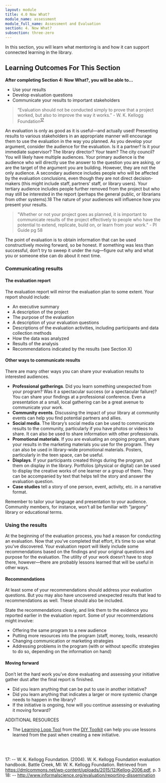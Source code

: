 ```yaml
---
layout: module
title: 4.0 Now What?
module_name: assessment
module_full_name: Assessment and Evaluation
section: 4. Now What?
subsection: three-zero
---
```


In this section, you will learn what mentoring is and how it can support connected learning in the library.

## Learning Outcomes For This Section

**After completing Section 4: Now What?, you will be able to...**
<ul class="fancy">
  <li>Use your results</li>
  <li>Develop evaluation questions</li>
  <li>Communicate your results to important stakeholders</li>
</ul>

>“Evaluation should not be conducted simply to prove that a project worked, but also to improve the way it works.” - W. K. Kellogg Foundation<sup>[17](#fn17)</sup> 

An evaluation is only as good as it is useful—and actually used! Presenting results to various stakeholders in an appropriate manner will encourage them to use the evaluation in the way you planned. As you develop your argument, consider the audience for the evaluation. Is it a partner? Is it your immediate supervisor? The library director? Your team? The city council? You will likely have multiple audiences. Your primary audience is the audience who will directly use the answer to the question you are asking, or are the target of the argument you are building. However, they are not the only audience. A secondary audience includes people who will be affected by the evaluation conclusions, even though they are not direct decision-makers (this might include staff, partners’ staff, or library users). Your tertiary audience includes people further removed from the project but who may still be interested in the report (perhaps the general public, or librarians from other systems).18 The nature of your audiences will influence how you present your results. 

>"Whether or not your project goes as planned, it is important to communicate results of the project effectively to people who have the potential to extend, replicate, build on, or learn from your work."  - PI Guide pg 58

The point of evaluation is to obtain information that can be used constructively moving forward, so be honest. If something was less than successful, don’t try to sweep it under the rug—figure out why and what you or someone else can do about it next time. 

### Communicating results 

#### The evaluation report 

The evaluation report will mirror the evaluation plan to some extent. Your report should include:  

- An executive summary 
- A description of the project 
- The purpose of the evaluation 
- A description of your evaluation questions 
- Descriptions of the evaluation activities, including participants and data collection methods 
- How the data was analyzed 
- Results of the analysis 
- Recommendations indicated by the results (see Section X) 

#### Other ways to communicate results 

There are many other ways you can share your evaluation results to interested audiences.  

- **Professional gatherings**. Did you learn something unexpected from your program? Was it a spectacular success (or a spectacular failure)? You can share your findings at a professional conference. Even a presentation at a small, local gathering can be a great avenue to communicate your work.   
- **Community events**. Discussing the impact of your library at community events can help you find potential partners and allies. 
- **Social media**. The library’s social media can be used to communicate results to the community, particularly if you have photos or videos to share. It can also be used to share information with other professionals.  
- **Promotional materials**. If you are evaluating an ongoing program, share your results in the marketing materials you use for the program. They can also be used in library-wide promotional materials. Posters, particularly in the teen space, can be useful. 
- **Displays**. If your participants created things during the program, put them on display in the library. Portfolios (physical or digital) can be used to display the creative works of one learner or a group of them. They can be accompanied by text that helps tell the story and answer the evaluation question.  
- **Case studies** tell a story of one person, event, activity, etc. in a narrative format.  

Remember to tailor your language and presentation to your audience. Community members, for instance, won’t all be familiar with “jargony” library or educational terms.


### Using the results 

At the beginning of the evaluation process, you had a reason for conducting an evaluation. Now that you’ve completed that effort, it’s time to use what you’ve discovered. Your evaluation report will likely include some recommendations based on the findings and your original questions and purpose for the evaluation. The utility of your work doesn’t have to stop there, however—there are probably lessons learned that will be useful in other ways.  

#### Recommendations 

At least some of your recommendations should address your evaluation questions. But you may also have uncovered unexpected results that lead to recommendations as well. These should also be included.  

State the recommendations clearly, and link them to the evidence you reported earlier in the evaluation report. Some of your recommendations might involve: 

- Offering the same program to a new audience 
- Putting more resources into the program (staff, money, tools, research) 
- Changing communication or marketing strategies 
- Addressing problems in the program (with or without specific strategies to do so, depending on the information on hand) 

#### Moving forward 

Don’t let the hard work you’ve done evaluating and assessing your initiative gather dust after the final report is finished.  
- Did you learn anything that can be put to use in another initiative?  
- Did you learn anything that indicates a larger or more systemic change needs to happen in the library?  
- If the initiative is ongoing, how will you continue assessing or evaluating it moving forward? 

 <div class="explanatory">  

  <p><span class="box-title">ADDITIONAL RESOURCES</span></p> 

<ul><li>The <a href="http://diytoolkit.org/tools/learning-loop/">Learning Loop Tool</a> from the <a href="http://diytoolkit.org/tools/learning-loop/">DIY Toolkit</a> can help you use lessons learned from the past when creating a new initiative.</li></ul> 

  </div>

<br> 
<br> 

<a name="fn17">17</a>:  -- W. K. Kellogg Foundation. (2004). W. K. Kellogg Foundation evaluation handbook. Battle Creek, MI: W. K. Kellogg Foundation. Retrieved from https://dmlcommons.net/wp-content/uploads/2015/12/Kellog-2006.pdf, p. 3
<br> 
<a name="fn18">18</a>:  -- http://www.informalscience.org/evaluation/reporting-dissemination 
<br> 
